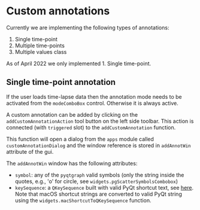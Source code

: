 # Custom annotations

Currently we are implementing the following types of annotations:

1. Single time-point
2. Multiple time-points
3. Multiple values class

As of April 2022 we only implemented 1. Single time-point.

## Single time-point annotation

If the user loads time-lapse data then the annotation mode needs to be activated from the `modeComboBox` control. Otherwise it is always active.

A custom annotation can be added by clicking on the `addCustomAnnotationAction`
tool button on the left side toolbar. This action is connected (with `triggered` slot) to the `addCustomAnnotation` function.

This function will open a dialog from the `apps` module called `customAnnotationDialog` and the window reference is stored in `addAnnotWin` attribute of the gui.

The `addAnnotWin` window has the following attributes:

- `symbol`: any of the `pyqtgraph` valid symbols (only the string inside the quotes, e.g., 'o' for circle, see `widgets.pgScatterSymbolsCombobox`)
- `keySequence`: a `QKeySequence` built with valid PyQt shortcut text, see [here](https://doc.qt.io/qt-5/qkeysequence.html#QKeySequence-1). Note that macOS shortcut strings are converted to valid PyQt string using the `widgets.macShortcutToQKeySequence` function.

